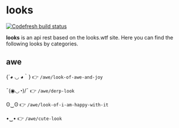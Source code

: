 # looks

[![Codefresh build status]( https://g.codefresh.io/api/badges/pipeline/hambrientoapp/default%2FLooks?type=cf-1)]( https%3A%2F%2Fg.codefresh.io%2Fpublic%2Faccounts%2Fhambrientoapp%2Fpipelines%2F5e021dc56baea5956bde79a5)

**looks** is an api rest based on the looks.wtf site. Here you can find the following looks by categories.

## awe

{´◕ ◡ ◕｀} :point_right: `/awe/look-of-awe-and-joy`

¯\(◉◡◔)/¯ :point_right: `/awe/derp-look`

ʘ‿ʘ :point_right: `/awe/look-of-i-am-happy-with-it`

•‿• :point_right: `/awe/cute-look`
